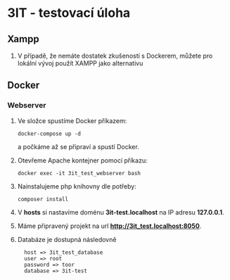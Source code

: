 # 3IT - testovací úloha

## Xampp
1. V případě, že nemáte dostatek zkušeností s Dockerem, můžete pro lokální vývoj použít XAMPP jako alternativu

## Docker

### Webserver 
1. Ve složce spustíme Docker příkazem:
    ```
    docker-compose up -d
    ```
    a počkáme až se připraví a spustí Docker.

2. Otevřeme Apache kontejner pomocí příkazu:
    ```
    docker exec -it 3it_test_webserver bash
    ```

4. Nainstalujeme php knihovny dle potřeby:
    ```
    composer install
    ```
4. V **hosts** si nastavíme doménu **3it-test.localhost** na IP adresu **127.0.0.1**.
5. Máme připravený projekt na url **http://3it_test.localhost:8050**.
6. Databáze je dostupná následovně
    ```
      host => 3it_test_database
      user => root
      password => toor
      database => 3it-test
   ```